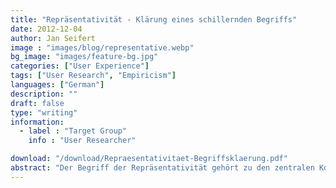 ```yaml
---
title: "Repräsentativität - Klärung eines schillernden Begriffs"
date: 2012-12-04
author: Jan Seifert
image : "images/blog/representative.webp"
bg_image: "images/feature-bg.jpg"
categories: ["User Experience"]
tags: ["User Research", "Empiricism"]
languages: ["German"]
description: ""
draft: false
type: "writing"
information:
  - label : "Target Group"
    info : "User Researcher"

download: "/download/Repraesentativitaet-Begriffsklaerung.pdf" 
abstract: "Der Begriff der Repräsentativität gehört zu den zentralen Konzepten in der Marktforschung. Auf den ersten Blick ist sie einfach zu verstehen. Wer mal genauer hin schaut, stellt fest, dass das Konzept undurchsichtiger und komplizierter ist, als es scheint. Dies ist der Versuch ein wenig Licht ins Dunkel zu bringen."
---
```

